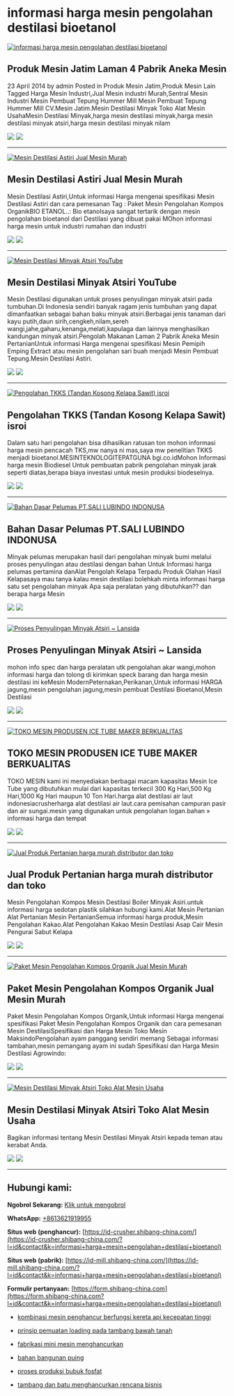 # informasi harga mesin pengolahan destilasi bioetanol

<a href="https://swt.shibang-china.com/?l=id&img&k=informasi+harga+mesin+pengolahan+destilasi+bioetanol" target="_blank">![informasi harga mesin pengolahan destilasi bioetanol](http://static.shibang-china.com/all-800x300/226.jpg)</a>

## Produk Mesin Jatim Laman 4 Pabrik Aneka Mesin
23 April 2014 by admin Posted in Produk Mesin Jatim,Produk Mesin Lain Tagged Harga Mesin Industri,Jual Mesin industri Murah,Sentral Mesin Industri Mesin Pembuat Tepung Hummer Mill Mesin Pembuat Tepung Hummer Mill CV.Mesin Jatim.Mesin Destilasi Minyak Toko Alat Mesin UsahaMesin Destilasi Minyak,harga mesin destilasi minyak,harga mesin destilasi minyak atsiri,harga mesin destilasi minyak nilam


<a href="https://whatsapp.shibangsoft.com/WhatsApp.php" target="_blank" title="WhatsApp">![](http://static.shibang-china.com/icon/whatsapp.png)</a> <a href="https://swt.shibang-china.com/?l=id&icon&k=informasi+harga+mesin+pengolahan+destilasi+bioetanol" target="_blank">![](http://static.shibang-china.com/icon/chat-id.png)</a>

---

<a href="https://swt.shibang-china.com/?l=id&img&k=informasi+harga+mesin+pengolahan+destilasi+bioetanol" target="_blank">![Mesin Destilasi Astiri Jual Mesin Murah](http://static.shibang-china.com/all-800x300/1021.jpg)</a>

## Mesin Destilasi Astiri Jual Mesin Murah
Mesin Destilasi Astiri,Untuk informasi Harga mengenai spesifikasi Mesin Destilasi Astiri dan cara pemesanan Tag : Paket Mesin Pengolahan Kompos OrganikBIO ETANOL..: Bio etanolsaya sangat tertarik dengan mesin pengolahan bioetanol dari Destilasi yang dibuat pakai MOhon informasi harga mesin untuk industri rumahan dan industri


<a href="https://whatsapp.shibangsoft.com/WhatsApp.php" target="_blank" title="WhatsApp">![](http://static.shibang-china.com/icon/whatsapp.png)</a> <a href="https://swt.shibang-china.com/?l=id&icon&k=informasi+harga+mesin+pengolahan+destilasi+bioetanol" target="_blank">![](http://static.shibang-china.com/icon/chat-id.png)</a>

---

<a href="https://swt.shibang-china.com/?l=id&img&k=informasi+harga+mesin+pengolahan+destilasi+bioetanol" target="_blank">![Mesin Destilasi Minyak Atsiri YouTube](http://static.shibang-china.com/all-800x300/881.jpg)</a>

## Mesin Destilasi Minyak Atsiri YouTube
Mesin Destilasi digunakan untuk proses penyulingan minyak atsiri pada tumbuhan.Di Indonesia sendiri banyak ragam jenis tumbuhan yang dapat dimanfaatkan sebagai bahan baku minyak atsiri.Berbagai jenis tanaman dari kayu putih,daun sirih,cengkeh,nilam,sereh wangi,jahe,gaharu,kenanga,melati,kapulaga dan lainnya menghasilkan kandungan minyak atsiri.Pengolah Makanan Laman 2 Pabrik Aneka Mesin PertanianUntuk informasi Harga mengenai spesifikasi Mesin Pemipih Emping Extract atau mesin pengolahan sari buah menjadi Mesin Pembuat Tepung.Mesin Destilasi Astiri.


<a href="https://whatsapp.shibangsoft.com/WhatsApp.php" target="_blank" title="WhatsApp">![](http://static.shibang-china.com/icon/whatsapp.png)</a> <a href="https://swt.shibang-china.com/?l=id&icon&k=informasi+harga+mesin+pengolahan+destilasi+bioetanol" target="_blank">![](http://static.shibang-china.com/icon/chat-id.png)</a>

---

<a href="https://swt.shibang-china.com/?l=id&img&k=informasi+harga+mesin+pengolahan+destilasi+bioetanol" target="_blank">![Pengolahan TKKS (Tandan Kosong Kelapa Sawit) isroi](http://static.shibang-china.com/all-800x300/458.jpg)</a>

## Pengolahan TKKS (Tandan Kosong Kelapa Sawit) isroi
Dalam satu hari pengolahan bisa dihasilkan ratusan ton mohon informasi harga mesin pencacah TKS,mw nanya ni mas,saya mw penelitian TKKS menjadi bioetanol.MESINTEKNOLOGITEPATGUNA bgi.co.idMohon Informasi harga mesin Biodiesel Untuk pembuatan pabrik pengolahan minyak jarak seperti diatas,berapa biaya investasi untuk mesin produksi biodeselnya.


<a href="https://whatsapp.shibangsoft.com/WhatsApp.php" target="_blank" title="WhatsApp">![](http://static.shibang-china.com/icon/whatsapp.png)</a> <a href="https://swt.shibang-china.com/?l=id&icon&k=informasi+harga+mesin+pengolahan+destilasi+bioetanol" target="_blank">![](http://static.shibang-china.com/icon/chat-id.png)</a>

---

<a href="https://swt.shibang-china.com/?l=id&img&k=informasi+harga+mesin+pengolahan+destilasi+bioetanol" target="_blank">![Bahan Dasar Pelumas PT.SALI LUBINDO INDONUSA](http://static.shibang-china.com/all-800x300/843.jpg)</a>

## Bahan Dasar Pelumas PT.SALI LUBINDO INDONUSA
Minyak pelumas merupakan hasil dari pengolahan minyak bumi melalui proses penyulingan atau destilasi dengan bahan Untuk Informasi harga pelumas pertamina danAlat Pengolah Kelapa Terpadu Produk Olahan Hasil Kelapasaya mau tanya kalau mesin destilasi bolehkah minta informasi harga satu set pengolahan minyak Apa saja peralatan yang dibutuhkan?? dan berapa harga Mesin


<a href="https://whatsapp.shibangsoft.com/WhatsApp.php" target="_blank" title="WhatsApp">![](http://static.shibang-china.com/icon/whatsapp.png)</a> <a href="https://swt.shibang-china.com/?l=id&icon&k=informasi+harga+mesin+pengolahan+destilasi+bioetanol" target="_blank">![](http://static.shibang-china.com/icon/chat-id.png)</a>

---

<a href="https://swt.shibang-china.com/?l=id&img&k=informasi+harga+mesin+pengolahan+destilasi+bioetanol" target="_blank">![Proses Penyulingan Minyak Atsiri ~ Lansida](http://static.shibang-china.com/all-800x300/1348.jpg)</a>

## Proses Penyulingan Minyak Atsiri ~ Lansida
mohon info spec dan harga peralatan utk pengolahan akar wangi,mohon informasi harga dan tolong di kirimkan speck barang dan harga mesin destilasi ini keMesin ModernPeternakan,Perikanan,Untuk informasi HARGA jagung,mesin pengolahan jagung,mesin pembuat Destilasi Bioetanol,Mesin Destilasi


<a href="https://whatsapp.shibangsoft.com/WhatsApp.php" target="_blank" title="WhatsApp">![](http://static.shibang-china.com/icon/whatsapp.png)</a> <a href="https://swt.shibang-china.com/?l=id&icon&k=informasi+harga+mesin+pengolahan+destilasi+bioetanol" target="_blank">![](http://static.shibang-china.com/icon/chat-id.png)</a>

---

<a href="https://swt.shibang-china.com/?l=id&img&k=informasi+harga+mesin+pengolahan+destilasi+bioetanol" target="_blank">![TOKO MESIN PRODUSEN ICE TUBE MAKER BERKUALITAS](http://static.shibang-china.com/all-800x300/60.jpg)</a>

## TOKO MESIN PRODUSEN ICE TUBE MAKER BERKUALITAS
TOKO MESIN kami ini menyediakan berbagai macam kapasitas Mesin Ice Tube yang dibutuhkan mulai dari kapasitas terkecil 300 Kg Hari,500 Kg Hari,1000 Kg Hari maupun 10 Ton Hari.harga alat destilasi air laut indonesiacrusherharga alat destilasi air laut.cara pemisahan campuran pasir dan air sungai.mesin yang digunakan untuk pengolahan logan.bahan » informasi harga dan tempat


<a href="https://whatsapp.shibangsoft.com/WhatsApp.php" target="_blank" title="WhatsApp">![](http://static.shibang-china.com/icon/whatsapp.png)</a> <a href="https://swt.shibang-china.com/?l=id&icon&k=informasi+harga+mesin+pengolahan+destilasi+bioetanol" target="_blank">![](http://static.shibang-china.com/icon/chat-id.png)</a>

---

<a href="https://swt.shibang-china.com/?l=id&img&k=informasi+harga+mesin+pengolahan+destilasi+bioetanol" target="_blank">![Jual Produk Pertanian harga murah distributor dan toko](http://static.shibang-china.com/all-800x300/1298.jpg)</a>

## Jual Produk Pertanian harga murah distributor dan toko
Mesin Pengolahan Kompos Mesin Destilasi Boiler Minyak Asiri.untuk informasi harga sedotan plastik silahkan hubungi kami.Alat Mesin Pertanian Alat Pertanian Mesin PertanianSemua informasi harga produk,Mesin Pengolahan Kakao.Alat Pengolahan Kakao Mesin Destilasi Asap Cair Mesin Pengurai Sabut Kelapa


<a href="https://whatsapp.shibangsoft.com/WhatsApp.php" target="_blank" title="WhatsApp">![](http://static.shibang-china.com/icon/whatsapp.png)</a> <a href="https://swt.shibang-china.com/?l=id&icon&k=informasi+harga+mesin+pengolahan+destilasi+bioetanol" target="_blank">![](http://static.shibang-china.com/icon/chat-id.png)</a>

---

<a href="https://swt.shibang-china.com/?l=id&img&k=informasi+harga+mesin+pengolahan+destilasi+bioetanol" target="_blank">![Paket Mesin Pengolahan Kompos Organik Jual Mesin Murah](http://static.shibang-china.com/all-800x300/1384.jpg)</a>

## Paket Mesin Pengolahan Kompos Organik Jual Mesin Murah
Paket Mesin Pengolahan Kompos Organik,Untuk informasi Harga mengenai spesifikasi Paket Mesin Pengolahan Kompos Organik dan cara pemesanan Mesin DestilasiSpesifikasi dan Harga Mesin Toko Mesin MaksindoPengolahan ayam panggang sendiri memang Sebagai informasi tambahan,mesin pemangang ayam ini sudah Spesifikasi dan Harga Mesin Destilasi Agrowindo:


<a href="https://whatsapp.shibangsoft.com/WhatsApp.php" target="_blank" title="WhatsApp">![](http://static.shibang-china.com/icon/whatsapp.png)</a> <a href="https://swt.shibang-china.com/?l=id&icon&k=informasi+harga+mesin+pengolahan+destilasi+bioetanol" target="_blank">![](http://static.shibang-china.com/icon/chat-id.png)</a>

---

<a href="https://swt.shibang-china.com/?l=id&img&k=informasi+harga+mesin+pengolahan+destilasi+bioetanol" target="_blank">![Mesin Destilasi Minyak Atsiri Toko Alat Mesin Usaha](http://static.shibang-china.com/all-800x300/824.jpg)</a>

## Mesin Destilasi Minyak Atsiri Toko Alat Mesin Usaha
Bagikan informasi tentang Mesin Destilasi Minyak Atsiri kepada teman atau kerabat Anda.

<a href="https://whatsapp.shibangsoft.com/WhatsApp.php" target="_blank" title="WhatsApp">![](http://static.shibang-china.com/icon/whatsapp.png)</a> <a href="https://swt.shibang-china.com/?l=id&icon&k=informasi+harga+mesin+pengolahan+destilasi+bioetanol" target="_blank">![](http://static.shibang-china.com/icon/chat-id.png)</a>

---
## Hubungi kami:

**Ngobrol Sekarang:** [Klik untuk mengobrol](https://swt.shibang-china.com?l=id&contact&k=informasi+harga+mesin+pengolahan+destilasi+bioetanol)

**WhatsApp:**  [+8613621919955](https://whatsapp.shibangsoft.com/WhatsApp.php)

**Situs web (penghancur):** [https://id-crusher.shibang-china.com/](https://id-crusher.shibang-china.com/?l=id&contact&k=informasi+harga+mesin+pengolahan+destilasi+bioetanol)

**Situs web (pabrik):** [https://id-mill.shibang-china.com/](https://id-mill.shibang-china.com/?l=id&contact&k=informasi+harga+mesin+pengolahan+destilasi+bioetanol)

**Formulir pertanyaan:** [https://form.shibang-china.com](https://form.shibang-china.com?l=id&contact&k=informasi+harga+mesin+pengolahan+destilasi+bioetanol)

* [kombinasi mesin penghancur berfungsi kereta api kecepatan tinggi](../34/kombinasi%20mesin%20penghancur%20berfungsi%20kereta%20api%20kecepatan%20tinggi.md)

* [prinsip pemuatan loading pada tambang bawah tanah](../32/prinsip%20pemuatan%20loading%20pada%20tambang%20bawah%20tanah.md)

* [fabrikasi mini mesin menghancurkan](../32/fabrikasi%20mini%20mesin%20menghancurkan.md)

* [bahan bangunan puing](../34/bahan%20bangunan%20puing.md)

* [proses produksi bubuk fosfat](../40/proses%20produksi%20bubuk%20fosfat.md)

* [tambang dan batu menghancurkan rencana bisnis](../33/tambang%20dan%20batu%20menghancurkan%20rencana%20bisnis.md)